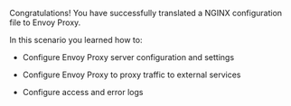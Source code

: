 Congratulations! You have successfully translated a NGINX configuration file to Envoy Proxy.

In this scenario you learned how to:

* Configure Envoy Proxy server configuration and settings

* Configure Envoy Proxy to proxy traffic to external services

* Configure access and error logs